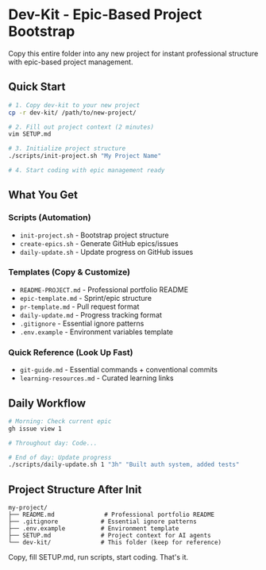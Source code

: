 # Dev-Kit - Epic-Based Project Bootstrap

Copy this entire folder into any new project for instant professional structure with epic-based project management.

## Quick Start

```bash
# 1. Copy dev-kit to your new project
cp -r dev-kit/ /path/to/new-project/

# 2. Fill out project context (2 minutes)
vim SETUP.md

# 3. Initialize project structure
./scripts/init-project.sh "My Project Name"

# 4. Start coding with epic management ready
```

## What You Get

### Scripts (Automation)
- `init-project.sh` - Bootstrap project structure
- `create-epics.sh` - Generate GitHub epics/issues  
- `daily-update.sh` - Update progress on GitHub issues

### Templates (Copy & Customize)
- `README-PROJECT.md` - Professional portfolio README
- `epic-template.md` - Sprint/epic structure
- `pr-template.md` - Pull request format
- `daily-update.md` - Progress tracking format
- `.gitignore` - Essential ignore patterns
- `.env.example` - Environment variables template

### Quick Reference (Look Up Fast)
- `git-guide.md` - Essential commands + conventional commits
- `learning-resources.md` - Curated learning links

## Daily Workflow

```bash
# Morning: Check current epic
gh issue view 1

# Throughout day: Code...

# End of day: Update progress  
./scripts/daily-update.sh 1 "3h" "Built auth system, added tests"
```

## Project Structure After Init

```
my-project/
├── README.md              # Professional portfolio README
├── .gitignore            # Essential ignore patterns
├── .env.example          # Environment template
├── SETUP.md              # Project context for AI agents
└── dev-kit/              # This folder (keep for reference)
```

Copy, fill SETUP.md, run scripts, start coding. That's it.